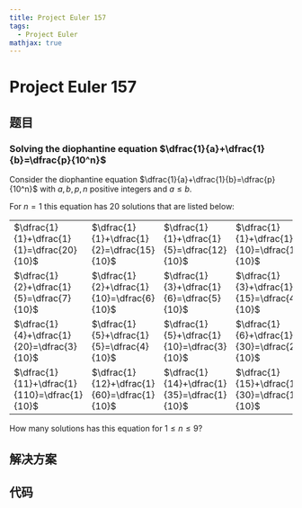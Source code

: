 ```yaml
---
title: Project Euler 157
tags:
  - Project Euler
mathjax: true
---
```

<escape><!-- more --></escape>
    

# Project Euler 157
## 题目
### Solving the diophantine equation $\dfrac{1}{a}+\dfrac{1}{b}=\dfrac{p}{10^n}$
Consider the diophantine equation $\dfrac{1}{a}+\dfrac{1}{b}=\dfrac{p}{10^n}$ with $a, b, p, n$ positive integers and $a \leq b$.

For $n=1$ this equation has $20$ solutions that are listed below:

||||||
|-|-|-|-|-|
|$\dfrac{1}{1}+\dfrac{1}{1}=\dfrac{20}{10}$|$\dfrac{1}{1}+\dfrac{1}{2}=\dfrac{15}{10}$|$\dfrac{1}{1}+\dfrac{1}{5}=\dfrac{12}{10}$|$\dfrac{1}{1}+\dfrac{1}{10}=\dfrac{11}{10}$|$\dfrac{1}{2}+\dfrac{1}{2}=\dfrac{10}{10}$|
|$\dfrac{1}{2}+\dfrac{1}{5}=\dfrac{7}{10}$|$\dfrac{1}{2}+\dfrac{1}{10}=\dfrac{6}{10}$|$\dfrac{1}{3}+\dfrac{1}{6}=\dfrac{5}{10}$|$\dfrac{1}{3}+\dfrac{1}{15}=\dfrac{4}{10}$|$\dfrac{1}{4}+\dfrac{1}{4}=\dfrac{5}{10}$|
|$\dfrac{1}{4}+\dfrac{1}{20}=\dfrac{3}{10}$|$\dfrac{1}{5}+\dfrac{1}{5}=\dfrac{4}{10}$|$\dfrac{1}{5}+\dfrac{1}{10}=\dfrac{3}{10}$|$\dfrac{1}{6}+\dfrac{1}{30}=\dfrac{2}{10}$|$\dfrac{1}{10}+\dfrac{1}{10}=\dfrac{2}{10}$|
|$\dfrac{1}{11}+\dfrac{1}{110}=\dfrac{1}{10}$|$\dfrac{1}{12}+\dfrac{1}{60}=\dfrac{1}{10}$|$\dfrac{1}{14}+\dfrac{1}{35}=\dfrac{1}{10}$|$\dfrac{1}{15}+\dfrac{1}{30}=\dfrac{1}{10}$|$\dfrac{1}{20}+\dfrac{1}{20}=\dfrac{1}{10}$|

How many solutions has this equation for $1 \leq n \leq 9$?


## 解决方案


## 代码



